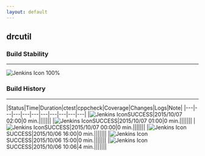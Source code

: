 ```yaml
---
layout: default
---
```

## drcutil
### Build Stability
___
![Jenkins Icon](http://jenkinshrg.github.io/images/48x48/health-80plus.png)
100%
  
### Build History
___
|Status|Time|Duration|<span class='badge'>ctest</span>|<span class='badge'>cppcheck</span>|Coverage|Changes|Logs|Note|
|---|---|---|---|---|---|---|---|---|---|
|![Jenkins Icon](http://jenkinshrg.github.io/images/24x24/blue.png)SUCCESS|2015/10/07 02:00|0 min.|||||||
|![Jenkins Icon](http://jenkinshrg.github.io/images/24x24/blue.png)SUCCESS|2015/10/07 01:00|0 min.|||||||
|![Jenkins Icon](http://jenkinshrg.github.io/images/24x24/blue.png)SUCCESS|2015/10/07 00:00|0 min.|||||||
|![Jenkins Icon](http://jenkinshrg.github.io/images/24x24/blue.png)SUCCESS|2015/10/06 16:00|0 min.|||||||
|![Jenkins Icon](http://jenkinshrg.github.io/images/24x24/blue.png)SUCCESS|2015/10/06 15:00|0 min.|||||||
|![Jenkins Icon](http://jenkinshrg.github.io/images/24x24/blue.png)SUCCESS|2015/10/06 10:06|4 min.|||||||
